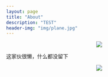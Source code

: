 ```yaml
---
layout: page
title: "About"
description: "TEST"
header-img: "img/plane.jpg"
---
```


<center>
    <p><img src="http://dreamofbook.qiniudn.com/Zero.png" align="center"></p>
</center>

这家伙很懒，什么都没留下


<center>
    <p><img src="http://dreamofbook.qiniudn.com/hacker.png" align="center"></p>
</center>
